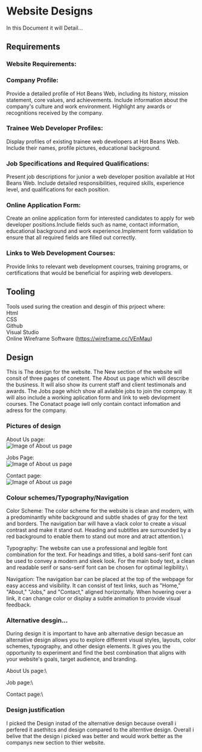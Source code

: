 # Website Designs
In this Document it will Detail...

## Requirements
<!--Check Requirments-->
### Website Requirements:
### Company Profile:
Provide a detailed profile of Hot Beans Web, including its history, mission statement, core values, and achievements.
Include information about the company's culture and work environment.
Highlight any awards or recognitions received by the company.

### Trainee Web Developer Profiles:
Display profiles of existing trainee web developers at Hot Beans Web.
Include their names, profile pictures, educational background.

### Job Specifications and Required Qualifications:
Present job descriptions for junior a web developer position available at Hot Beans Web.
Include detailed responsibilities, required skills, experience level, and qualifications for each position.

### Online Application Form:
Create an online application form for interested candidates to apply for web developer positions.Include fields such as name, contact information, educational background and work experience.Implement form validation to ensure that all required fields are filled out correctly.

### Links to Web Development Courses:
Provide links to relevant web development courses, training programs, or certifications that would be beneficial for aspiring web developers.


## Tooling
Tools used suring the creation and desgin of this prjoect where:\
Html\
CSS\
Github\
Visual Studio\
Online Wireframe Software (https://wireframe.cc/VEnMau)


## Design
This is The design for the website. The New section of the website will consit of three pages of conetent. The About us page which will describe the business. It will also show its current staff and client testimonals and awards.
The Jobs page which show all avlaible jobs to join the compnay. It will also include a working aplication form and link to web devlopment courses.
The Conatact poage iwll only contain contact infomation and adress for the company.

### Pictures of design
About Us page:\
![Image of About us page](https://github.com/devonwyatt/Unit-15-Asignment-2/blob/main/doc/ScreenShots/ScreenShotOfDesign1.png)

Jobs Page:\
![Image of About us page](https://github.com/devonwyatt/Unit-15-Asignment-2/blob/main/doc/ScreenShots/ScreenShotOfDesign2.png)

Contact page:\
![Image of About us page](https://github.com/devonwyatt/Unit-15-Asignment-2/blob/main/doc/ScreenShots/ScreenShotOfDesign3.png)

### Colour schemes/Typography/Navigation
Color Scheme:
The color scheme for the website is clean and modern, with a predominantly white background and subtle shades of gray for the text and borders.
The navigation bar will have a vlack color to create a visual contrast and make it stand out. Heading and subtitles are surrounded by a red background to enable them to stand out more and atract attention.\

Typography:
The website can use a professional and legible font combination for the text.
For headings and titles, a bold sans-serif font can be used to convey a modern and sleek look.
For the main body text, a clean and readable serif or sans-serif font can be chosen for optimal legibility.\

Navigation:
The navigation bar can be placed at the top of the webpage for easy access and visibility.
It can consist of text links, such as "Home," "About," "Jobs," and "Contact," aligned horizontally.
When hovering over a link, it can change color or display a subtle animation to provide visual feedback.

### Alternative desgin...
During design it is important to have anb alternative design becasue an alternative design allows you to explore different visual styles, layouts, color schemes, typography, and other design elements.
It gives you the opportunity to experiment and find the best combination that aligns with your website's goals, target audience, and branding.

About Us page:\

Job page:\

Contact page:\

### Design justification
I picked the Design instad of the alternative design because overall i perfered it asethitcs and design compared to the alterntive design. Overall i belive that the design i picked was better and would work better as the companys new section to thier website.

